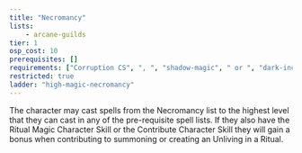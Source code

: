 ```yaml
---
title: "Necromancy"
lists:
    - arcane-guilds
tier: 1
osp_cost: 10
prerequisites: []
requirements: ["Corruption CS", ", ", "shadow-magic", " or ", "dark-incantation", " Occupational Skill"]
restricted: true
ladder: "high-magic-necromancy"
---
```

The character may cast spells from the Necromancy list to the highest level that they can cast in any of the pre-requisite spell lists. If they also have the Ritual Magic Character Skill or the Contribute Character Skill they will gain a bonus when contributing to summoning or creating an Unliving in a Ritual.